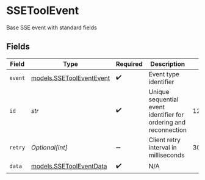 # SSEToolEvent

Base SSE event with standard fields


## Fields

| Field                                                            | Type                                                             | Required                                                         | Description                                                      | Example                                                          |
| ---------------------------------------------------------------- | ---------------------------------------------------------------- | ---------------------------------------------------------------- | ---------------------------------------------------------------- | ---------------------------------------------------------------- |
| `event`                                                          | [models.SSEToolEventEvent](../models/ssetooleventevent.md)       | :heavy_check_mark:                                               | Event type identifier                                            |                                                                  |
| `id`                                                             | *str*                                                            | :heavy_check_mark:                                               | Unique sequential event identifier for ordering and reconnection | 1234567890                                                       |
| `retry`                                                          | *Optional[int]*                                                  | :heavy_minus_sign:                                               | Client retry interval in milliseconds                            | 30000                                                            |
| `data`                                                           | [models.SSEToolEventData](../models/ssetooleventdata.md)         | :heavy_check_mark:                                               | N/A                                                              |                                                                  |